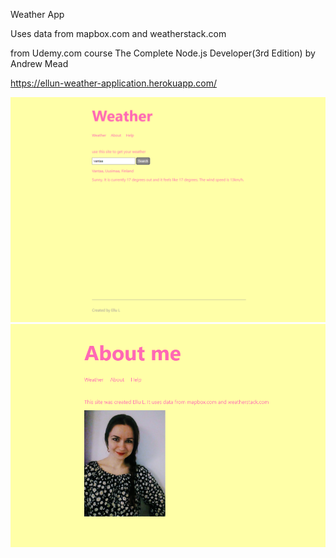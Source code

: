 Weather App

Uses data from mapbox.com and weatherstack.com

from Udemy.com course The Complete Node.js Developer(3rd Edition) by Andrew Mead

https://ellun-weather-application.herokuapp.com/

![Weather page](weather-app1.png)
![Weather page 2](weather-app2.png)
